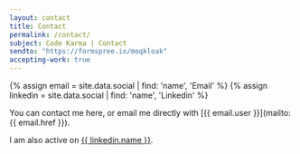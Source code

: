 ```yaml
---
layout: contact
title: Contact
permalink: /contact/
subject: Code Karma | Contact
sendto: "https://formspree.io/moqkloak"
accepting-work: true
---
```


{% assign email =  site.data.social | find: 'name', 'Email' %}
{% assign linkedin =  site.data.social | find: 'name', 'Linkedin' %}



You can contact me here, 
or email me directly with 
[{{ email.user }}](mailto:{{ email.href }}).


I am also active on [{{ linkedin.name }}]({{linkedin.href}}).
